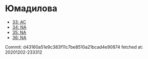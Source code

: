 # Юмадилова
- [33: AC](33.md)
- [34: NA](34.md)
- [35: NA](35.md)
- [36: NA](36.md)

Commit: d43160a51e9c383f11c7be8510a21bcad4e90874
 fetched at: 20201202-233312
